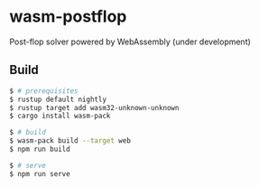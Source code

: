 # wasm-postflop

Post-flop solver powered by WebAssembly (under development)

## Build

```sh
$ # prerequisites
$ rustup default nightly
$ rustup target add wasm32-unknown-unknown
$ cargo install wasm-pack

$ # build
$ wasm-pack build --target web
$ npm run build

$ # serve
$ npm run serve
```
